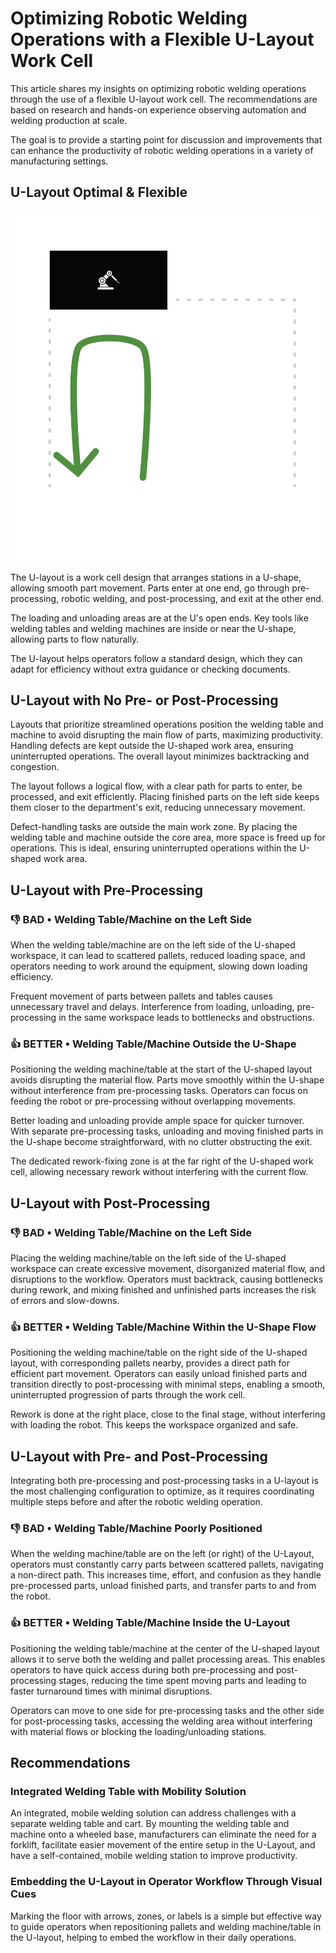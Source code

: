 # Optimizing Robotic Welding Operations with a Flexible U-Layout Work Cell

This article shares my insights on optimizing robotic welding operations through the use of a flexible U-layout work cell. The recommendations are based on research and hands-on experience observing automation and welding production at scale.

The goal is to provide a starting point for discussion and improvements that can enhance the productivity of robotic welding operations in a variety of manufacturing settings.

## U-Layout Optimal & Flexible

![](cnc-welding-layout-image1.png)

The U-layout is a work cell design that arranges stations in a U-shape, allowing smooth part movement. Parts enter at one end, go through pre-processing, robotic welding, and post-processing, and exit at the other end.

The loading and unloading areas are at the U's open ends. Key tools like welding tables and welding machines are inside or near the U-shape, allowing parts to flow naturally.

The U-layout helps operators follow a standard design, which they can adapt for efficiency without extra guidance or checking documents.

## U-Layout with No Pre- or Post-Processing

Layouts that prioritize streamlined operations position the welding table and machine to avoid disrupting the main flow of parts, maximizing productivity. Handling defects are kept outside the U-shaped work area, ensuring uninterrupted operations. The overall layout minimizes backtracking and congestion.

The layout follows a logical flow, with a clear path for parts to enter, be processed, and exit efficiently. Placing finished parts on the left side keeps them closer to the department's exit, reducing unnecessary movement.

Defect-handling tasks are outside the main work zone. By placing the welding table and machine outside the core area, more space is freed up for operations. This is ideal, ensuring uninterrupted operations within the U-shaped work area.

## U-Layout with Pre-Processing

### 👎 BAD • Welding Table/Machine on the Left Side

When the welding table/machine are on the left side of the U-shaped workspace, it can lead to scattered pallets, reduced loading space, and operators needing to work around the equipment, slowing down loading efficiency.

Frequent movement of parts between pallets and tables causes unnecessary travel and delays. Interference from loading, unloading, pre-processing in the same workspace leads to bottlenecks and obstructions.

### 👍 BETTER • Welding Table/Machine Outside the U-Shape

Positioning the welding machine/table at the start of the U-shaped layout avoids disrupting the material flow. Parts move smoothly within the U-shape without interference from pre-processing tasks. Operators can focus on feeding the robot or pre-processing without overlapping movements.

Better loading and unloading provide ample space for quicker turnover. With separate pre-processing tasks, unloading and moving finished parts in the U-shape become straightforward, with no clutter obstructing the exit.

The dedicated rework-fixing zone is at the far right of the U-shaped work cell, allowing necessary rework without interfering with the current flow.

## U-Layout with Post-Processing

### 👎 BAD • Welding Table/Machine on the Left Side

Placing the welding machine/table on the left side of the U-shaped workspace can create excessive movement, disorganized material flow, and disruptions to the workflow. Operators must backtrack, causing bottlenecks during rework, and mixing finished and unfinished parts increases the risk of errors and slow-downs.

### 👍 BETTER • Welding Table/Machine Within the U-Shape Flow

Positioning the welding machine/table on the right side of the U-shaped layout, with corresponding pallets nearby, provides a direct path for efficient part movement. Operators can easily unload finished parts and transition directly to post-processing with minimal steps, enabling a smooth, uninterrupted progression of parts through the work cell.

Rework is done at the right place, close to the final stage, without interfering with loading the robot. This keeps the workspace organized and safe.

## U-Layout with Pre- and Post-Processing

Integrating both pre-processing and post-processing tasks in a U-layout is the most challenging configuration to optimize, as it requires coordinating multiple steps before and after the robotic welding operation.

### 👎 BAD • Welding Table/Machine Poorly Positioned

When the welding machine/table are on the left (or right) of the U-Layout, operators must constantly carry parts between scattered pallets, navigating a non-direct path. This increases time, effort, and confusion as they handle pre-processed parts, unload finished parts, and transfer parts to and from the robot.

### 👍 BETTER • Welding Table/Machine Inside the U-Layout

Positioning the welding table/machine at the center of the U-shaped layout allows it to serve both the welding and pallet processing areas. This enables operators to have quick access during both pre-processing and post-processing stages, reducing the time spent moving parts and leading to faster turnaround times with minimal disruptions.

Operators can move to one side for pre-processing tasks and the other side for post-processing tasks, accessing the welding area without interfering with material flows or blocking the loading/unloading stations.

## Recommendations

### Integrated Welding Table with Mobility Solution

An integrated, mobile welding solution can address challenges with a separate welding table and cart. By mounting the welding table and machine onto a wheeled base, manufacturers can eliminate the need for a forklift, facilitate easier movement of the entire setup in the U-Layout, and have a self-contained, mobile welding station to improve productivity.

### Embedding the U-Layout in Operator Workflow Through Visual Cues

Marking the floor with arrows, zones, or labels is a simple but effective way to guide operators when repositioning pallets and welding machine/table in the U-layout, helping to embed the workflow in their daily operations.